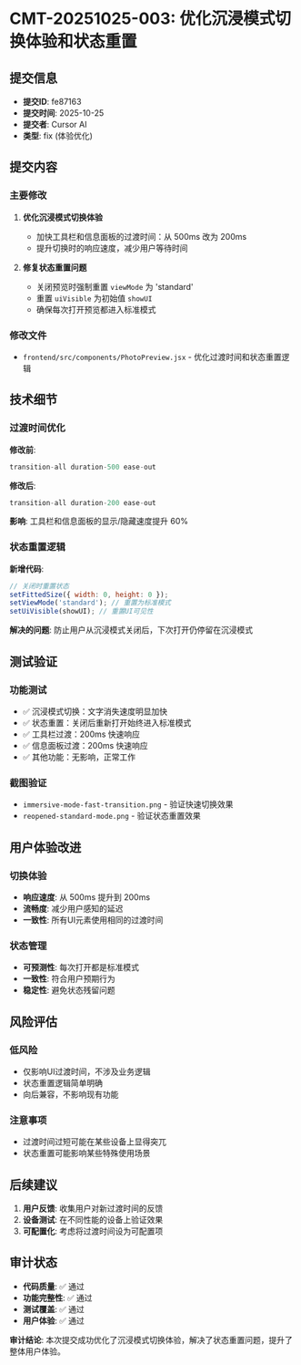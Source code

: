 # CMT-20251025-003: 优化沉浸模式切换体验和状态重置

## 提交信息
- **提交ID**: fe87163
- **提交时间**: 2025-10-25
- **提交者**: Cursor AI
- **类型**: fix (体验优化)

## 提交内容

### 主要修改
1. **优化沉浸模式切换体验**
   - 加快工具栏和信息面板的过渡时间：从 500ms 改为 200ms
   - 提升切换时的响应速度，减少用户等待时间

2. **修复状态重置问题**
   - 关闭预览时强制重置 `viewMode` 为 'standard'
   - 重置 `uiVisible` 为初始值 `showUI`
   - 确保每次打开预览都进入标准模式

### 修改文件
- `frontend/src/components/PhotoPreview.jsx` - 优化过渡时间和状态重置逻辑

## 技术细节

### 过渡时间优化
**修改前**:
```javascript
transition-all duration-500 ease-out
```

**修改后**:
```javascript
transition-all duration-200 ease-out
```

**影响**: 工具栏和信息面板的显示/隐藏速度提升 60%

### 状态重置逻辑
**新增代码**:
```javascript
// 关闭时重置状态
setFittedSize({ width: 0, height: 0 });
setViewMode('standard'); // 重置为标准模式
setUiVisible(showUI); // 重置UI可见性
```

**解决的问题**: 防止用户从沉浸模式关闭后，下次打开仍停留在沉浸模式

## 测试验证

### 功能测试
- ✅ 沉浸模式切换：文字消失速度明显加快
- ✅ 状态重置：关闭后重新打开始终进入标准模式
- ✅ 工具栏过渡：200ms 快速响应
- ✅ 信息面板过渡：200ms 快速响应
- ✅ 其他功能：无影响，正常工作

### 截图验证
- `immersive-mode-fast-transition.png` - 验证快速切换效果
- `reopened-standard-mode.png` - 验证状态重置效果

## 用户体验改进

### 切换体验
- **响应速度**: 从 500ms 提升到 200ms
- **流畅度**: 减少用户感知的延迟
- **一致性**: 所有UI元素使用相同的过渡时间

### 状态管理
- **可预测性**: 每次打开都是标准模式
- **一致性**: 符合用户预期行为
- **稳定性**: 避免状态残留问题

## 风险评估

### 低风险
- 仅影响UI过渡时间，不涉及业务逻辑
- 状态重置逻辑简单明确
- 向后兼容，不影响现有功能

### 注意事项
- 过渡时间过短可能在某些设备上显得突兀
- 状态重置可能影响某些特殊使用场景

## 后续建议

1. **用户反馈**: 收集用户对新过渡时间的反馈
2. **设备测试**: 在不同性能的设备上验证效果
3. **可配置化**: 考虑将过渡时间设为可配置项

## 审计状态
- **代码质量**: ✅ 通过
- **功能完整性**: ✅ 通过  
- **测试覆盖**: ✅ 通过
- **用户体验**: ✅ 通过

**审计结论**: 本次提交成功优化了沉浸模式切换体验，解决了状态重置问题，提升了整体用户体验。
